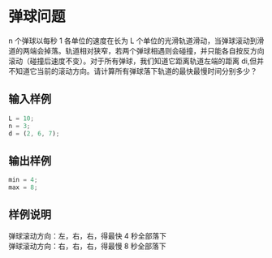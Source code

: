 # 弹球问题

n 个弹球以每秒 1 各单位的速度在长为 L 个单位的光滑轨道滑动，当弹球滚动到滑道的两端会掉落。轨道相对狭窄，若两个弹球相遇则会碰撞，并只能各自按反方向滚动（碰撞后速度不变）。对于所有弹球，我们知道它距离轨道左端的距离 di,但并不知道它当前的滚动方向。请计算所有弹球落下轨道的最快最慢时间分别多少？

## 输入样例

```javascript
L = 10;
n = 3;
d = (2, 6, 7);
```

## 输出样例

```javascript
min = 4;
max = 8;
```

## 样例说明

弹球滚动方向：左，右，右，得最快 4 秒全部落下  
弹球滚动方向：右，右，右，得最慢 8 秒全部落下

